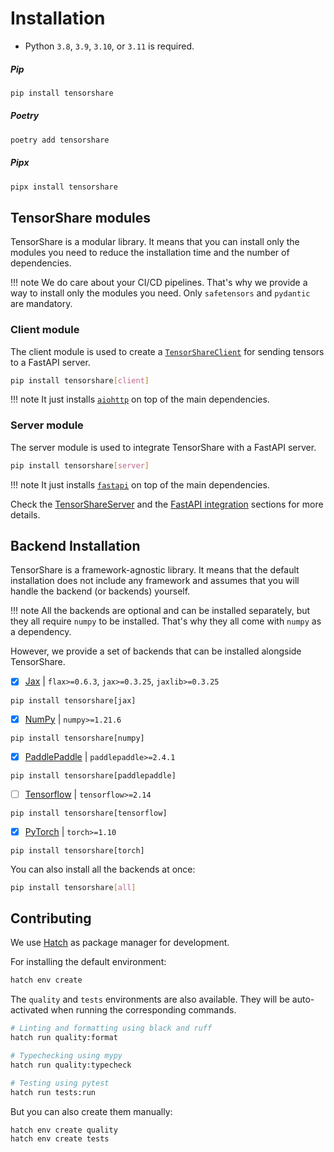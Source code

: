 # Installation

- Python `3.8`, `3.9`, `3.10`, or `3.11` is required.

##### Pip

```bash
pip install tensorshare
```

##### Poetry
```bash
poetry add tensorshare
```

##### Pipx

```bash
pipx install tensorshare
```

## TensorShare modules

TensorShare is a modular library. It means that you can install only the modules you need to reduce the installation
time and the number of dependencies.

!!! note
    We do care about your CI/CD pipelines. That's why we provide a way to install only the modules you need.
    Only `safetensors` and `pydantic` are mandatory.

### Client module

The client module is used to create a [`TensorShareClient`](../usage/tensorshare_client) for sending tensors to a
FastAPI server.

```bash
pip install tensorshare[client]
```

!!! note
    It just installs [`aiohttp`](https://github.com/aio-libs/aiohttp) on top of the main dependencies.

### Server module

The server module is used to integrate TensorShare with a FastAPI server. 

```bash
pip install tensorshare[server]
```

!!! note
    It just installs [`fastapi`](https://github.com/tiangolo/fastapi) on top of the main dependencies.

Check the [TensorShareServer](../usage/tensorshare_server) and the [FastAPI integration](../usage/fastapi_integration) sections for more details.

## Backend Installation

TensorShare is a framework-agnostic library. It means that the default installation does not include any framework
and assumes that you will handle the backend (or backends) yourself.

!!! note
    All the backends are optional and can be installed separately, but they all require `numpy` to be installed.
    That's why they all come with `numpy` as a dependency.

However, we provide a set of backends that can be installed alongside TensorShare.

* [x] [Jax](https://jax.readthedocs.io/en/latest/) | `flax>=0.6.3`, `jax>=0.3.25`, `jaxlib>=0.3.25`

```
pip install tensorshare[jax]
```

* [x] [NumPy](https://numpy.org/) | `numpy>=1.21.6`

```
pip install tensorshare[numpy]
```

* [x] [PaddlePaddle](https://www.paddlepaddle.org.cn/) | `paddlepaddle>=2.4.1`

```
pip install tensorshare[paddlepaddle]
```

* [ ] [Tensorflow](https://www.tensorflow.org/) | `tensorflow>=2.14`

```
pip install tensorshare[tensorflow]
```

* [x] [PyTorch](https://pytorch.org/) | `torch>=1.10`

```
pip install tensorshare[torch]
```

You can also install all the backends at once:

```bash
pip install tensorshare[all]
```

## Contributing

We use [Hatch](https://github.com/pypa/hatch) as package manager for development.

For installing the default environment:

```bash
hatch env create 
```

The `quality` and `tests` environments are also available. 
They will be auto-activated when running the corresponding commands.

```bash
# Linting and formatting using black and ruff
hatch run quality:format

# Typechecking using mypy
hatch run quality:typecheck

# Testing using pytest
hatch run tests:run
```

But you can also create them manually:

```bash
hatch env create quality
hatch env create tests
```
